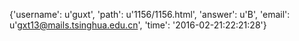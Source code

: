 {'username': u'guxt', 'path': u'1156/1156.html', 'answer': u'B', 'email': u'gxt13@mails.tsinghua.edu.cn', 'time': '2016-02-21:22:21:28'}